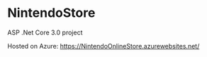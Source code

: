 # NintendoStore

ASP .Net Core 3.0 project

Hosted on Azure: https://NintendoOnlineStore.azurewebsites.net/
